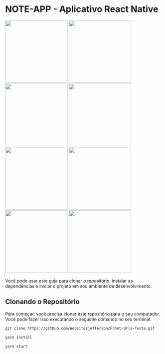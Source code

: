# NOTE-APP - Aplicativo React Native
<img src='https://github.com/Websitesjefferson/Front-Orla-Teste/assets/105390944/e8c8a726-dc6e-4554-9c3f-78adf9cf4550 ' width="200px" />
<img src='https://github.com/Websitesjefferson/Front-Orla-Teste/assets/105390944/cf87fa09-cff4-48ee-a6df-9125832b2fcf ' width="200px" />
<img src='https://github.com/Websitesjefferson/Front-Orla-Teste/assets/105390944/dfd6b6d9-eaf6-4849-bc07-37256d8a05db' width="200px" />
<img src='(https://github.com/Websitesjefferson/Front-Orla-Teste/assets/105390944/7bd302d3-bb54-43c3-9635-7f2fa2ba8dbf' width="200px" />
<img src='https://github.com/Websitesjefferson/Front-Orla-Teste/assets/105390944/8edfe9b9-d7c2-46df-a394-fc9edd7761ea' width="200px" />
<img src='https://github.com/Websitesjefferson/Front-Orla-Teste/assets/105390944/14a8a8ad-caf7-4426-853a-d396c58719d9' width="200px" />
<img src='https://github.com/Websitesjefferson/Front-Orla-Teste/assets/105390944/616e81c2-1cef-45f6-ac8f-8534b59f6550' width="200px" />
<img src='https://github.com/Websitesjefferson/Front-Orla-Teste/assets/105390944/c076f5fa-0921-4f0c-a12b-0fc7764adcc5' width="200px" />

Você pode usar este guia para clonar o repositório, instalar as dependências e iniciar o projeto em seu ambiente de desenvolvimento.

## Clonando o Repositório

Para começar, você precisa clonar este repositório para o seu computador. Você pode fazer isso executando o seguinte comando no seu terminal:

```bash
git clone https://github.com/Websitesjefferson/Front-Orla-Teste.git

yarn install

yarn start

